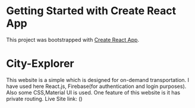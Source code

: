 # Getting Started with Create React App

This project was bootstrapped with [Create React App](https://github.com/facebook/create-react-app).

# City-Explorer

This website is a simple which is designed for on-demand transportation. I have used here React.js, Firebase(for authentication and login purposes). Also some CSS,Material UI is used. One feature of this website is it has private routing. 
Live Site link: () 